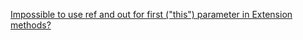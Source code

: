 [Impossible to use ref and out for first ("this") parameter in Extension methods?](https://stackoverflow.com/questions/2618597/impossible-to-use-ref-and-out-for-first-this-parameter-in-extension-methods/2618632#2618632)
